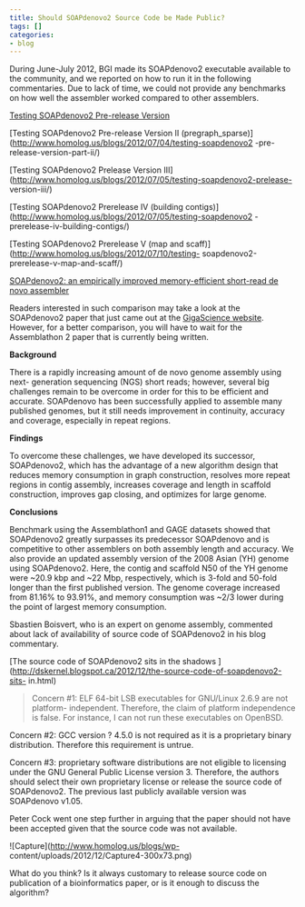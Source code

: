 ```yaml
---
title: Should SOAPdenovo2 Source Code be Made Public?
tags: []
categories:
- blog
---
```

During June-July 2012, BGI made its SOAPdenovo2 executable available to the
community, and we reported on how to run it in the following commentaries. Due
to lack of time, we could not provide any benchmarks on how well the assembler
worked compared to other assemblers.
<!--more-->

[Testing SOAPdenovo2 Pre-release
Version](http://www.homolog.us/blogs/2012/06/27/testing-soapdenovo2/)

[Testing SOAPdenovo2 Pre-release Version II
(pregraph_sparse)](http://www.homolog.us/blogs/2012/07/04/testing-soapdenovo2
-pre-release-version-part-ii/)

[Testing SOAPdenovo2 Prelease Version
III](http://www.homolog.us/blogs/2012/07/05/testing-soapdenovo2-prelease-
version-iii/)

[Testing SOAPdenovo2 Prerelease IV (building
contigs)](http://www.homolog.us/blogs/2012/07/05/testing-soapdenovo2
-prerelease-iv-building-contigs/)

[Testing SOAPdenovo2 Prerelease V (map and
scaff)](http://www.homolog.us/blogs/2012/07/10/testing-
soapdenovo2-prerelease-v-map-and-scaff/)

[SOAPdenovo2: an empirically improved memory-efficient short-read de novo
assembler](http://www.gigasciencejournal.com/content/1/1/18/abstract)

Readers interested in such comparison may take a look at the SOAPdenovo2 paper
that just came out at the [GigaScience
website](http://www.gigasciencejournal.com/content/1/1/18/abstract). However,
for a better comparison, you will have to wait for the Assemblathon 2 paper
that is currently being written.

>

**Background**

There is a rapidly increasing amount of de novo genome assembly using next-
generation sequencing (NGS) short reads; however, several big challenges
remain to be overcome in order for this to be efficient and accurate.
SOAPdenovo has been successfully applied to assemble many published genomes,
but it still needs improvement in continuity, accuracy and coverage,
especially in repeat regions.

**Findings**

To overcome these challenges, we have developed its successor, SOAPdenovo2,
which has the advantage of a new algorithm design that reduces memory
consumption in graph construction, resolves more repeat regions in contig
assembly, increases coverage and length in scaffold construction, improves gap
closing, and optimizes for large genome.

**Conclusions**

Benchmark using the Assemblathon1 and GAGE datasets showed that SOAPdenovo2
greatly surpasses its predecessor SOAPdenovo and is competitive to other
assemblers on both assembly length and accuracy. We also provide an updated
assembly version of the 2008 Asian (YH) genome using SOAPdenovo2. Here, the
contig and scaffold N50 of the YH genome were ~20.9 kbp and ~22 Mbp,
respectively, which is 3-fold and 50-fold longer than the first published
version. The genome coverage increased from 81.16% to 93.91%, and memory
consumption was ~2/3 lower during the point of largest memory consumption.

Sbastien Boisvert, who is an expert on genome assembly, commented about lack
of availability of source code of SOAPdenovo2 in his blog commentary.

[The source code of SOAPdenovo2 sits in the shadows
](http://dskernel.blogspot.ca/2012/12/the-source-code-of-soapdenovo2-sits-
in.html)

> Concern #1: ELF 64-bit LSB executables for GNU/Linux 2.6.9 are not platform-
independent. Therefore, the claim of platform independence is false. For
instance, I can not run these executables on OpenBSD.

Concern #2: GCC version ? 4.5.0 is not required as it is a proprietary binary
distribution. Therefore this requirement is untrue.

Concern #3: proprietary software distributions are not eligible to licensing
under the GNU General Public License version 3. Therefore, the authors should
select their own proprietary license or release the source code of
SOAPdenovo2. The previous last publicly available version was SOAPdenovo
v1.05.

Peter Cock went one step further in arguing that the paper should not have
been accepted given that the source code was not available.

![Capture](http://www.homolog.us/blogs/wp-
content/uploads/2012/12/Capture4-300x73.png)

What do you think? Is it always customary to release source code on
publication of a bioinformatics paper, or is it enough to discuss the
algorithm?

